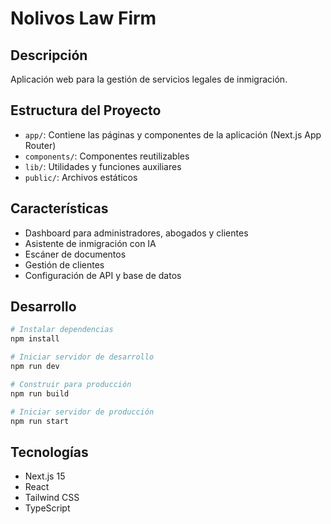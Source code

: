 # Nolivos Law Firm

## Descripción
Aplicación web para la gestión de servicios legales de inmigración.

## Estructura del Proyecto
- `app/`: Contiene las páginas y componentes de la aplicación (Next.js App Router)
- `components/`: Componentes reutilizables
- `lib/`: Utilidades y funciones auxiliares
- `public/`: Archivos estáticos

## Características
- Dashboard para administradores, abogados y clientes
- Asistente de inmigración con IA
- Escáner de documentos
- Gestión de clientes
- Configuración de API y base de datos

## Desarrollo
```bash
# Instalar dependencias
npm install

# Iniciar servidor de desarrollo
npm run dev

# Construir para producción
npm run build

# Iniciar servidor de producción
npm run start
```

## Tecnologías
- Next.js 15
- React
- Tailwind CSS
- TypeScript
